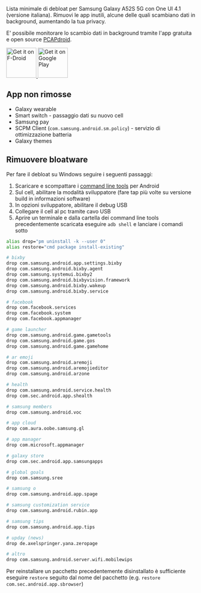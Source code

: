 Lista minimale di debloat per Samsung Galaxy A52S 5G con One UI 4.1 (versione italiana). Rimuovi le app inutili, alcune delle quali scambiano dati in background, aumentando la tua privacy.

E' possibile monitorare lo scambio dati in background tramite l'app gratuita e open source [PCAPdroid](https://play.google.com/store/apps/details?id=com.emanuelef.remote_capture).


<a href="https://f-droid.org/packages/com.emanuelef.remote_capture">
    <img src="https://fdroid.gitlab.io/artwork/badge/get-it-on.png"
    alt="Get it on F-Droid"
    height="80">
</a> <a href='https://play.google.com/store/apps/details?id=com.emanuelef.remote_capture'><img height="80" alt='Get it on Google Play' src='https://play.google.com/intl/en_us/badges/static/images/badges/en_badge_web_generic.png'/></a>


## App non rimosse

- Galaxy wearable
- Smart switch - passaggio dati su nuovo cell
- Samsung pay
- SCPM Client (`com.samsung.android.sm.policy`) - servizio di ottimizzazione batteria
- Galaxy themes

## Rimuovere bloatware

Per fare il debloat su Windows seguire i seguenti passaggi:

1. Scaricare e scompattare i [command line tools](https://developer.android.com/studio#command-tools) per Android
2. Sul cell, abilitare la modalità sviluppatore (fare tap più volte su versione build in informazioni software)
3. In opzioni sviluppatore, abilitare il debug USB
4. Collegare il cell al pc tramite cavo USB
5. Aprire un terminale e dalla cartella dei command line tools precedentemente scaricata eseguire `adb shell` e lanciare i comandi sotto

```bash
alias drop="pm uninstall -k --user 0"
alias restore="cmd package install-existing"

# bixby
drop com.samsung.android.app.settings.bixby
drop com.samsung.android.bixby.agent
drop com.samsung.systemui.bixby2
drop com.samsung.android.bixbyvision.framework
drop com.samsung.android.bixby.wakeup
drop com.samsung.android.bixby.service

# facebook
drop com.facebook.services
drop com.facebook.system
drop com.facebook.appmanager

# game launcher
drop com.samsung.android.game.gametools
drop com.samsung.android.game.gos
drop com.samsung.android.game.gamehome

# ar emoji
drop com.samsung.android.aremoji
drop com.samsung.android.aremojieditor
drop com.samsung.android.arzone

# health
drop com.samsung.android.service.health
drop com.sec.android.app.shealth

# samsung members
drop com.samsung.android.voc

# app cloud
drop com.aura.oobe.samsung.gl

# app manager
drop com.microsoft.appmanager

# galaxy store
drop com.sec.android.app.samsungapps

# global goals
drop com.samsung.sree

# samsung o
drop com.samsung.android.app.spage

# samsung customization service
drop com.samsung.android.rubin.app

# samsung tips
drop com.samsung.android.app.tips

# upday (news)
drop de.axelspringer.yana.zeropage

# altro
drop com.samsung.android.server.wifi.mobilewips
```

Per reinstallare un pacchetto precedentemente disinstallato è sufficiente eseguire `restore` seguito dal nome del pacchetto (e.g. `restore com.sec.android.app.sbrowser`)
